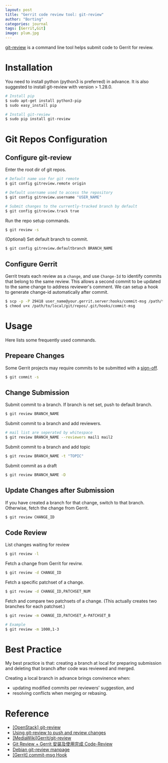 ```yaml
---
layout: post
title: "Gerrit code review tool: git-review"
author: "Borting"
categories: journal
tags: [Gerrit,Git]
image: plum.jpg
---
```


[git-review](https://opendev.org/opendev/git-review) is a command line tool helps submit code to Gerrit for review.

# Installation

You need to install python (python3 is preferred) in advance.
It is also suggested to install git-review with version > 1.28.0.
```bash
# Install pip
$ sudo apt-get install python3-pip
$ sudo easy_install pip

# Install git-review
$ sudo pip install git-review
```

# Git Repos Configuration

## Configure git-review

Enter the root dir of git repos.
```bash
# Default name use for git remote
$ git config gitreview.remote origin

# Default username used to access the repository
$ git config gitreview.username "USER_NAME"

# Submit changes to the currently-tracked branch by default
$ git config gitreview.track true
```

Run the repo setup commands.
```bash
$ git review -s
```

(Optional) Set default branch to commit.
```bash
$ git config gitreview.defaultbranch BRANCH_NAME
```

## Configure Gerrit

Gerrit treats each review as a `change`, and use `Change-Id` to identify commits that belong to the same review.
This allows a second commit to be updated to the same change to address reviewer's comment.
We can setup a hook to generate change-id automatically after commit.
```bash
$ scp -p -P 29418 user_name@your.gerrit.server:hooks/commit-msg /path/to/local/git/repos/.git/hooks/
$ chmod u+x /path/to/local/git/repos/.git/hooks/commit-msg
```

# Usage

Here lists some frequently used commands.

## Prepeare Changes

Some Gerrit projects may require commits to be submitted with a [sign-off](https://gerrit-review.googlesource.com/Documentation/user-signedoffby.html).
```bash
$ git commit -s
```
## Change Submission

Submit commit to a branch.
If branch is net set, push to default branch.
```bash
$ git review BRANCH_NAME
```

Submit commit to a branch and add reviewers.
```bash
# mail list are seperated by whitespace
$ git review BRANCH_NAME --reviewers mail1 mail2
```

Submit commit to a branch and add topic
```bash
$ git review BRANCH_NAME -t "TOPIC"
```

Submit commit as a draft
```bash
$ git review BRANCH_NAME -D
```

## Update Changes after Submission

If you have created a branch for that change, switch to that branch.
Otherwise, fetch the change from Gerrit.
```bash
$ git review CHANGE_ID
```

## Code Review

List changes waiting for review
```bash
$ git review -l
```

Fetch a change from Gerrit for revirw.
```bash
$ git review -d CHANGE_ID
```

Fetch a specific patchset of a change.
```bash
$ git review -d CHANGE_ID,PATCHSET_NUM
```

Fetch and compare two patchsets of a change.
(This actually creates two branches for each patchset.)
```bash
$ git review -m CHANGE_ID,PATCHSET_A-PATCHSET_B

# Example
$ git review -m 1000,1-3
```

# Best Practice

My best practice is that: creating a branch at local for preparing submission and deleting that branch after code was reviewed and merged.

Creating a local branch in advance brings convinence when:
* updating modified commits per reviewers' suggestion, and
* resolving conflicts when merging or rebasing.

# Reference

* [\[OpenStack\] git-review](https://docs.openstack.org/infra/git-review/)
* [Using git-review to push and review changes](https://osm.etsi.org/wikipub/index.php/Using_git-review_to_push_and_review_changes)
* [\[MediaWiki\]Gerrit/git-review](https://www.mediawiki.org/wiki/Gerrit/git-review)
* [Git Review + Gerrit 安装及使用完成 Code-Review](https://blog.csdn.net/aixiaoyang168/article/details/77179008)
* [Debian git-review manpage](https://manpages.debian.org/testing/git-review/git-review.1.en.html)
* [\[Gerrit\] commit-msg Hook](https://gerrit-review.googlesource.com/Documentation/cmd-hook-commit-msg.html)
